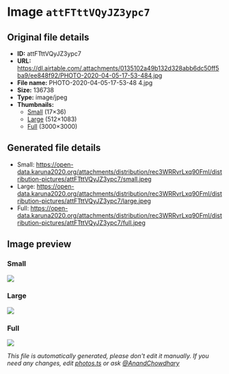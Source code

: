# Image `attFTttVQyJZ3ypc7`

## Original file details

- **ID:** attFTttVQyJZ3ypc7
- **URL:** https://dl.airtable.com/.attachments/0135102a49b132d328abb6dc50ff5ba9/ee848f92/PHOTO-2020-04-05-17-53-484.jpg
- **File name:** PHOTO-2020-04-05-17-53-48 4.jpg
- **Size:** 136738
- **Type:** image/jpeg
- **Thumbnails:**
  - [Small](https://dl.airtable.com/.attachmentThumbnails/414aed0216c8f3eeffdd2ab089e632c8/7a4dd795) (17×36)
  - [Large](https://dl.airtable.com/.attachmentThumbnails/a57afb9616b40a042178b1048333bef3/47436e0b) (512×1083)
  - [Full](https://dl.airtable.com/.attachmentThumbnails/53f8527a29675564b161bffb8a2a0b02/7caf1136) (3000×3000)

## Generated file details

- Small: https://open-data.karuna2020.org/attachments/distribution/rec3WRRvrLxq90FmI/distribution-pictures/attFTttVQyJZ3ypc7/small.jpeg
- Large: https://open-data.karuna2020.org/attachments/distribution/rec3WRRvrLxq90FmI/distribution-pictures/attFTttVQyJZ3ypc7/large.jpeg
- Full: https://open-data.karuna2020.org/attachments/distribution/rec3WRRvrLxq90FmI/distribution-pictures/attFTttVQyJZ3ypc7/full.jpeg

## Image preview

### Small

![](https://open-data.karuna2020.org/attachments/distribution/rec3WRRvrLxq90FmI/distribution-pictures/attFTttVQyJZ3ypc7/small.jpeg)

### Large

![](https://open-data.karuna2020.org/attachments/distribution/rec3WRRvrLxq90FmI/distribution-pictures/attFTttVQyJZ3ypc7/large.jpeg)

### Full

![](https://open-data.karuna2020.org/attachments/distribution/rec3WRRvrLxq90FmI/distribution-pictures/attFTttVQyJZ3ypc7/full.jpeg)

_This file is automatically generated, please don't edit it manually. If you need any changes, edit [photos.ts](/photos.ts) or ask [@AnandChowdhary](https://github.com/AnandChowdhary)_
